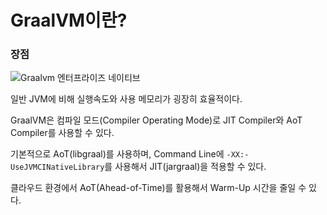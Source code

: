 # GraalVM이란?

### 장점

![Graalvm 엔터프라이즈 네이티브](https://www.oracle.com/a/ocom/img/rc24-graalvm-enterprise-native.jpeg)

일반 JVM에 비해 실행속도와 사용 메모리가 굉장히 효율적이다.



GraalVM은 컴파일 모드(Compiler Operating Mode)로 JIT Compiler와 AoT Compiler를 사용할 수 있다.

기본적으로 AoT(libgraal)를 사용하며, Command Line에 `-XX:-UseJVMCINativeLibrary`를 사용해서 JIT(jargraal)을 적용할 수 있다.

클라우드 환경에서 AoT(Ahead-of-Time)를 활용해서 Warm-Up 시간을 줄일 수 있다.